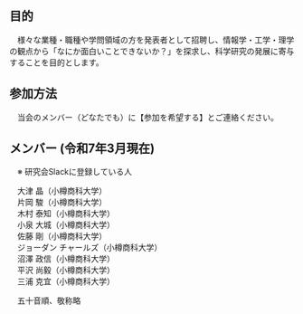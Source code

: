 ## 目的

　様々な業種・職種や学問領域の方を発表者として招聘し、情報学・工学・理学の観点から「なにか面白いことできないか？」を探求し、科学研究の発展に寄与することを目的とします。

## 参加方法

　当会のメンバー（どなたでも）に【参加を希望する】とご連絡ください。

## メンバー (令和7年3月現在)
　※ 研究会Slackに登録している人

　大津 晶（小樽商科大学）  
　片岡 駿（小樽商科大学）  
　木村 泰知（小樽商科大学）  
　小泉 大城（小樽商科大学）  
　佐藤 剛（小樽商科大学）  
　ジョーダン チャールズ（小樽商科大学）  
　沼澤 政信（小樽商科大学）  
　平沢 尚毅（小樽商科大学）  
　三浦 克宜（小樽商科大学）

　五十音順、敬称略
